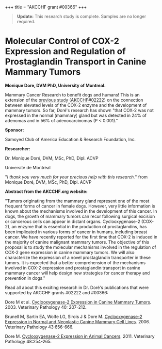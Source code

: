 +++
title = "AKCCHF grant #00366"
+++

> **Update:** This research study is complete.  Samples are no longer required.

# Molecular Control of COX-2 Expression and Regulation of Prostaglandin Transport in Canine Mammary Tumors

**Monique Dore, DVM PhD, University of Montreal.**

Mammary Cancer Research to benefit dogs and humans!  This is an
extension of the [previous study (AKCCHF\#02222)](/research/current-studies/akcchf-grant-02222) on
the connection between elevated levels of the COX-2 enzyme and the
development of mammary tumors.  So far, Doré's research has shown
"that COX-2 was not expressed in the normal (mammary) gland but was
detected in 24% of adenomas and in 56% of adenocarcinomas (P < 0.001)."

**Sponsor:**

Samoyed Club of America Education & Research Foundation, Inc.

**Researcher:**

Dr. Monique Doré, DVM, MSc, PhD, Dipl. ACVP

Université de Montréal

"*I thank you very much for your precious help with this research.*"
from Monique Doré, DVM, MSc, PhD, Dipl. ACVP



**Abstract from the AKCCHF.org website:**

"Tumors originating from the mammary gland represent one of the most
frequent forms of cancer in female dogs. However, very little
information is known about the mechanisms involved in the development of
this cancer. In dogs, the growth of mammary tumors can recur following
surgical excision or cancerous cells can appear in distant organs.
Cyclooxygenase-2 (COX-2), an enzyme that is essential in the production
of prostaglandins, has been implicated in various forms of cancer in
humans, including breast cancer. We have recently reported for the first
time that COX-2 is induced in the majority of canine malignant mammary
tumors. The objective of this proposal is to study the molecular
mechanisms involved in the regulation of COX-2 gene expression in canine
mammary tumors. We will also characterize the expression of a novel
prostaglandin transporter in these tumors. It is expected that a better
comprehension of the mechanisms involved in COX-2 expression and
prostaglandin transport in canine mammary cancer will help design new
strategies for cancer therapy and prevention in dogs."



Read all about this exciting research in Dr. Doré's publications that
were supported by AKCCHF grants #02222 and #00366:

Dore M et al.  [Cyclooxygenase-2 Expression in Canine Mammary
Tumors](http://vet.sagepub.com/content/40/2/207.full).  2003.
Veterinary Pathology 40:  207-212.



Brunell M, Sartin EA, Wolfe LG, Sirois J & Dore M.  [Cyclooxygenase-2
Expression in Normal and Neoplastic Canine Mammary Cell
Lines](http://vet.sagepub.com/content/43/5/656.long).  2006.  Veterinary
Pathology 43:656-666.



Dore M.  [Cyclooxygenase-2 Expression in Animal
Cancers](http://vet.sagepub.com/content/48/1/254.long).  2011.
Veterinary Pathology 48:254-265.

